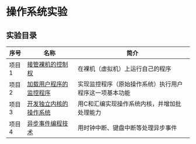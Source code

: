 # 操作系统实验



## 实验目录

| 序号  | 名称                                                   | 简介                                                   |
| ----- | ------------------------------------------------------ | ------------------------------------------------------ |
| 项目1 | [接管裸机的控制权](项目2_加载用户程序的监控程序)       | 在裸机（虚拟机）上运行自己的程序                       |
| 项目2 | [加载用户程序的监控程序](项目1_接管裸机的控制权)       | 实现监控程序（原始操作系统）执行用户程序这一项基本功能 |
| 项目3 | [开发独立内核的操作系统](项目3_开发独立内核的操作系统) | 用C和汇编实现操作系统内核，并增加批处理能力            |
| 项目4 | [异步事件编程技术](项目4_异步事件编程技术)             | 用时钟中断、键盘中断等处理异步事件                     |

